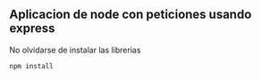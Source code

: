 ## Aplicacion de node con peticiones usando express

No olvidarse de instalar las librerias
```
npm install

```